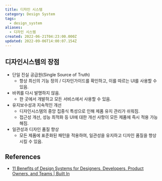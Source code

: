 ```yaml
---
title: 디자인 시스템
category: Design System
tags:
  - design_system
aliases:
  - 디자인 시스템
created: 2022-06-21T04:23:00.000Z
updated: 2022-09-06T14:00:07.154Z
---
```


<Metadata />

## 디자인시스템의 장점

- 단일 진실 공급원(Single Source of Truth)
  - 항상 최신의 기능 정의 / 디자인가이드를 확인하고, 이를 따르는 UI를 사용할 수 있음.
- 바퀴를 다시 발명하지 않음.
  - 한 곳에서 개발하고 모든 서비스에서 사용할 수 있음.
- 유지보수성과 지속적인 개선
  - 디자인시스템의 중앙 집중식 특성으로 인해 제품 유지 관리가 쉬워짐.
  - 접근성 개선, 성능 최적화 등 UI에 대한 개선 사항이 모든 제품에 즉시 적용 가능해짐.
- 일관성과 디자인 품질 향상
  - 모든 제품에 표준화된 패턴을 적용하여, 일관성을 유지하고 디자인 품질을 향상시킬 수 있음.

## References

- [11 Benefits of Design Systems for Designers, Developers, Product Owners, and Teams | Built In](https://builtin.com/design-ux/11-benefits-design-systems)
